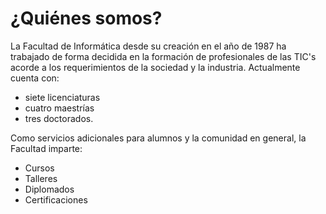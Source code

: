 # ¿Quiénes somos?

La Facultad de Informática desde su creación en el año de 1987 ha trabajado de forma decidida en la formación de profesionales de las TIC's acorde a los requerimientos de la sociedad y la industria.
Actualmente cuenta con: 

- siete licenciaturas
- cuatro maestrías 
- tres doctorados. 

Como servicios adicionales para alumnos y la comunidad en general, la Facultad imparte:

- Cursos 
- Talleres 
- Diplomados 
- Certificaciones 
